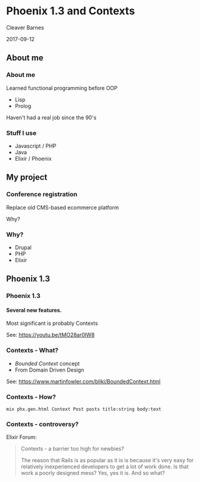 # Phoenix 1.3 and Contexts

Cleaver Barnes

2017-09-12

## About me

### About me

Learned functional programming before OOP

 - Lisp
 - Prolog

Haven't had a real job since the 90's

### Stuff I use

- Javascript / PHP
- Java
- Elixir / Phoenix

## My project

### Conference registration

Replace old CMS-based ecommerce platform

Why?

### Why?

- Drupal
- PHP
- Elixir

## Phoenix 1.3

### Phoenix 1.3

#### Several new features.

Most significant is probably Contexts

See: https://youtu.be/tMO28ar0lW8

### Contexts - What?

- *Bounded Context* concept
- From Domain Driven Design

See: https://www.martinfowler.com/bliki/BoundedContext.html

### Contexts - How?

    mix phx.gen.html Context Post posts title:string body:text



### Contexts - controversy?

Elixir Forum:

>Contexts - a barrier too high for newbies?
>
>The reason that Rails is as popular as it is is because it's very easy for relatively inexperienced developers to get a lot of work done. Is that work a poorly designed mess? Yes, yes it is. And so what?
